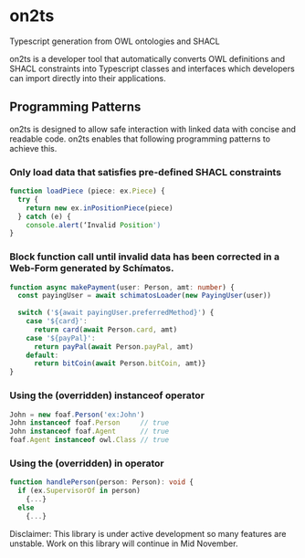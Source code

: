 # on2ts
Typescript generation from OWL ontologies and SHACL

on2ts is a developer tool that automatically converts OWL definitions and SHACL constraints into Typescript classes and interfaces which developers can import directly into their applications.


## Programming Patterns
on2ts is designed to allow safe interaction with linked data with concise and readable code. on2ts enables that following programming patterns to achieve this.
### Only load data that satisfies pre-defined SHACL constraints
```ts
function loadPiece (piece: ex.Piece) {
  try {
    return new ex.inPositionPiece(piece)
  } catch (e) {
    console.alert(‘Invalid Position')
}
```
### Block function call until invalid data has been corrected in a Web-Form generated by Schímatos.
```ts
function async makePayment(user: Person, amt: number) {
  const payingUser = await schimatosLoader(new PayingUser(user))
    
  switch ('${await payingUser.preferredMethod}') {
    case '${card}':
      return card(await Person.card, amt)
    case '${payPal}': 
      return payPal(await Person.payPal, amt)        
    default: 
      return bitCoin(await Person.bitCoin, amt)}
}
```
### Using the (overridden) instanceof operator
```ts
John = new foaf.Person('ex:John')
John instanceof foaf.Person     // true
John instanceof foaf.Agent      // true
foaf.Agent instanceof owl.Class // true
```
### Using the (overridden) in operator
```ts
function handlePerson(person: Person): void {
  if (ex.SupervisorOf in person)
    {...}
  else
    {...}
```
Disclaimer: This library is under active development so many features are unstable. Work on this library will continue in Mid November.
